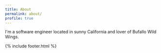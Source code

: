 ```yaml
---
title: About
permalink: about/
profile: true
---
```

I'm a software engineer located in sunny California and lover of Bufallo Wild Wings.



{% include footer.html %}